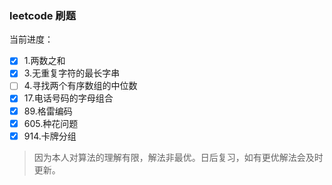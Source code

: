 ### leetcode 刷题

当前进度：

- [x] 1.两数之和
- [x] 3.无重复字符的最长字串
- [ ] 4.寻找两个有序数组的中位数
- [x] 17.电话号码的字母组合
- [x] 89.格雷编码
- [x] 605.种花问题
- [x] 914.卡牌分组

> 因为本人对算法的理解有限，解法非最优。日后复习，如有更优解法会及时更新。
